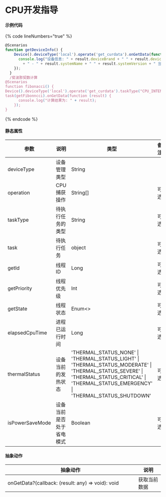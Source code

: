 # CPU开发指导

#### 示例代码

{% code lineNumbers="true" %}
```typescript
@Scenarios
function getDeviceInfo() {
    Device().deviceType('local').operate('get_curdata').onGetData(function (result) {
      console.log("设备信息: " + result.deviceBrand + " " + result.deviceModel
        + " - " + result.systemName + " " + result.systemVersion + " 当前电量: " + result.battery * 100 + "%");
    });
  }
  /斐波那契数计算
@Scenarios
function fibonacci() {
Device().deviceType('local').operate('get_curdata').taskType("CPU_INTENSIVE").
task(getFibonncci).onGetData(function (result) {
      console.log("计算结果为: " + result);
    });
}

```
{% endcode %}

#### 静态属性

<table><thead><tr><th width="159">参数</th><th width="190">说明</th><th width="301">类型</th><th>备注</th></tr></thead><tbody><tr><td>deviceType</td><td>设备管理类型</td><td>String</td><td></td></tr><tr><td>operation</td><td>CPU捕获操作</td><td>String[]</td><td>可选</td></tr><tr><td>taskType</td><td>待执行任务的类型</td><td>String</td><td>可选</td></tr><tr><td>task</td><td>待执行任务</td><td>object</td><td>可选</td></tr><tr><td>getId</td><td>线程ID</td><td>Long</td><td>可选</td></tr><tr><td>getPriority</td><td>线程优先级</td><td>Int</td><td>可选</td></tr><tr><td>getState</td><td>线程状态</td><td>Enum&#x3C;></td><td>可选</td></tr><tr><td>elapsedCpuTime</td><td>进程已运行时间</td><td>Long</td><td>可选</td></tr><tr><td>thermalStatus</td><td>设备当前的发热状态</td><td>'THERMAL_STATUS_NONE' | 'THERMAL_STATUS_LIGHT' | 'THERMAL_STATUS_MODERATE' | 'THERMAL_STATUS_SEVERE' | 'THERMAL_STATUS_CRITICAL' | 'THERMAL_STATUS_EMERGENCY' | 'THERMAL_STATUS_SHUTDOWN'</td><td>可选</td></tr><tr><td>isPowerSaveMode</td><td>设备当前是否处于省电模式</td><td>Boolean</td><td>可选</td></tr></tbody></table>

#### 抽象动作

<table><thead><tr><th width="407">抽象动作</th><th>说明</th></tr></thead><tbody><tr><td>onGetData?(callback: (result: any) => void): void</td><td>获取当前数据</td></tr></tbody></table>
